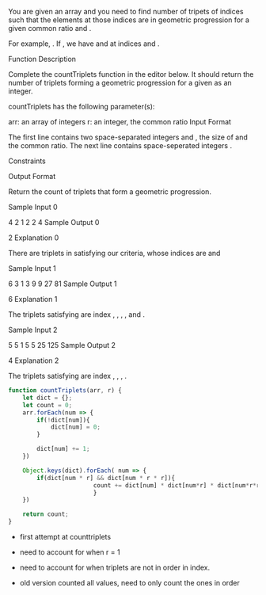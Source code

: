 You are given an array and you need to find number of tripets of indices  such that the elements at those indices are in geometric progression for a given common ratio  and .

For example, . If , we have  and  at indices  and .

Function Description

Complete the countTriplets function in the editor below. It should return the number of triplets forming a geometric progression for a given  as an integer.

countTriplets has the following parameter(s):

arr: an array of integers
r: an integer, the common ratio
Input Format

The first line contains two space-separated integers  and , the size of  and the common ratio.
The next line contains  space-seperated integers .

Constraints

Output Format

Return the count of triplets that form a geometric progression.

Sample Input 0

4 2
1 2 2 4
Sample Output 0

2
Explanation 0

There are  triplets in satisfying our criteria, whose indices are  and 

Sample Input 1

6 3
1 3 9 9 27 81
Sample Output 1

6
Explanation 1

The triplets satisfying are index , , , ,  and .

Sample Input 2

5 5
1 5 5 25 125
Sample Output 2

4
Explanation 2

The triplets satisfying are index , , , .


```javascript
function countTriplets(arr, r) {
    let dict = {};
    let count = 0;
    arr.forEach(num => {
        if(!dict[num]){
            dict[num] = 0;
        }

        dict[num] += 1;
    })

    Object.keys(dict).forEach( num => {
        if(dict[num * r] && dict[num * r * r]){
						count += dict[num] * dict[num*r] * dict[num*r*r];           
						}
    })

    return count;
}
```

- first attempt at counttriplets
- need to account for when r = 1

- need to account for when triplets are not in order in index.  
- old version counted all values, need to only count the ones in order